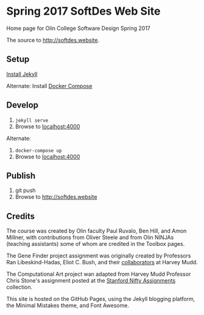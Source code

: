 # Spring 2017 SoftDes Web Site

Home page for Olin College Software Design Spring 2017

The source to <http://softdes.website>.


## Setup

[Install Jekyll](https://jekyllrb.com/docs/installation/)

Alternate: Install [Docker Compose](https://docs.docker.com/compose/install/)


## Develop

1. `jekyll serve`
2. Browse to [localhost:4000](http://localhost:4000)

Alternate:

1. `docker-compose up`
2. Browse to [localhost:4000](http://localhost:4000)


## Publish

1. git push
2. Browse to <http://softdes.website>

## Credits

The course was created by Olin faculty Paul Ruvalo, Ben Hill, and Amon Millner, with contributions from
Oliver Steele and from Olin NINJAs (teaching assistants) some of whom are credited in the Toolbox pages.

The Gene Finder project assignment was originally created by Professors Ran Libeskind-Hadas, Eliot C. Bush, and their [collaborators](https://www.cs.hmc.edu/twiki/bin/view/CS6/GreenAcknowledgements) at Harvey Mudd.

The Computational Art project wan adapted from Harvey Mudd Professor Chris Stone's assignment posted at the
[Stanford Nifty Assignments ](http://nifty.stanford.edu/) collection.

This site is hosted on the GitHub Pages, using the Jekyll blogging platform, the Minimal Mistakes theme,
and Font Awesome.
